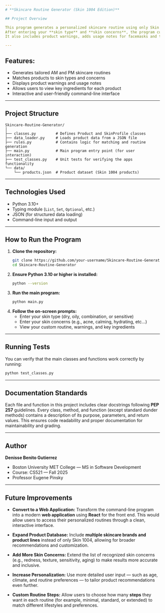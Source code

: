 ```yaml
---
# **Skincare Routine Generator (Skin 1004 Edition)**

## Project Overview

This program generates a personalized skincare routine using only Skin 1004 products.
After entering your **skin type** and **skin concerns**, the program curates a full morning (AM) and night (PM) routine.
It also includes product warnings, adds usage notes for facemasks and treatments, and gives the option to view key ingredients.

---
```

## Features:

* Generates tailored AM and PM skincare routines
* Matches products to skin types and concerns
* Displays product warnings and usage notes
* Allows users to view key ingredients for each product
* Interactive and user-friendly command-line interface
  
---
## Project Structure
```
Skincare-Routine-Generator/
│
├── classes.py         # Defines Product and SkinProfile classes
├── data_loader.py     # Loads product data from a JSON file
├── rules.py           # Contains logic for matching and routine generation
├── main.py            # Main program entry point (for user interaction)
├── test_classes.py    # Unit tests for verifying the apps functionality
└── data/
    └── products.json  # Product dataset (Skin 1004 products)
```

---
## Technologies Used
* Python 3.10+
* Typing module (`List`, `Set`, `Optional`, etc.)
* JSON (for structured data loading)
* Command-line input and output

---
## How to Run the Program

1. **Clone the repository:**
    ```bash
    git clone https://github.com/your-username/Skincare-Routine-Generator.git
    cd Skincare-Routine-Generator
    ```
2. **Ensure Python 3.10 or higher is installed:**
   ```bash
   python --version
   ```
3. **Run the main program:**
   ```bash
   python main.py
   ```
5. **Follow the on-screen prompts:**
   * Enter your skin type (dry, oily, combination, or sensitive)
   * Enter your skin concerns (e.g., acne, calming, hydrating, etc...)
   * View your custom routine, warnings, and key ingredients

---
## Running Tests

You can verify that the main classes and functions work correctly by running:
```bash
python test_classes.py
```

---
## Documentation Standards

Each file and function in this project includes clear docstrings following **PEP 257** guidelines.
Every class, method, and function (except standard dunder methods) contains a description of its purpose, parameters, and return values.
This ensures code readability and proper documentation for maintainability and grading.

---
## Author

**Denisse Benito Gutierrez**

- Boston University MET College — MS in Software Development
- Course: CS521 — Fall 2025
- Professor Eugene Pinsky

---
## Future Improvements

* **Convert to a Web Application:**
  Transform the command-line program into a modern **web application** using **React** for the front end.
  This would allow users to access their personalized routines through a clean, interactive interface.

* **Expand Product Database:**
  Include **multiple skincare brands and product lines** instead of only Skin 1004, allowing for broader recommendations and customization.

* **Add More Skin Concerns:**
  Extend the list of recognized skin concerns (e.g., redness, texture, sensitivity, aging) to make results more accurate and inclusive.

* **Increase Personalization:**
  Use more detailed user input — such as age, climate, and routine preferences — to tailor product recommendations even further.

* **Custom Routine Steps:**
  Allow users to choose how many **steps** they want in each routine (for example, minimal, standard, or extended) to match different lifestyles and preferences.


